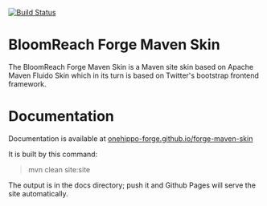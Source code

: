 [![Build Status](https://travis-ci.org/onehippo-forge/forge-maven-skin.svg?branch=develop)](https://travis-ci.org/onehippo-forge/forge-maven-skin)

# BloomReach Forge Maven Skin


The BloomReach Forge Maven Skin is a Maven site skin based on Apache Maven Fluido Skin which in its turn is based on 
Twitter's bootstrap frontend framework.  

# Documentation 

Documentation is available at [onehippo-forge.github.io/forge-maven-skin](https://onehippo-forge.github.io/forge-maven-skin)

It is built by this command:

 > mvn clean site:site
 
The output is in the docs directory; push it and Github Pages will serve the site automatically.  
